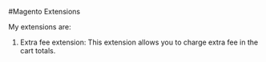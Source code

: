 #Magento Extensions

My extensions are:

1. Extra fee extension: This extension allows you to charge extra fee in the cart totals.